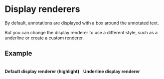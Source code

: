 # Display renderers

By default, annotations are displayed with a box around the annotated text.

But you can change the display renderer to use a different style, such as a underline or create a custom renderer.

## Example

<div style="display: grid;  grid-template-columns: repeat(2, 1fr);">
    <h4>Default display renderer (highlight)</h4>
<h4>Underline display renderer</h4>
<div id="create-edit-example--default"></div>
<div id="create-edit-example--line"></div>
</div>

<script setup>
//
import { onMounted } from "vue";
import { RenderUnderline } from "@demo";
const id_default = `create-edit-example--default`;
const id_line = `create-edit-example--line`;

onMounted(()=> {
    RenderUnderline(id_default,id_line);

});
</script>

